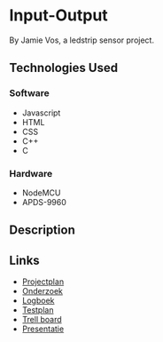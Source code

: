 # Input-Output

By Jamie Vos, a ledstrip sensor project.

## Technologies Used

### Software
 - Javascript
 - HTML
 - CSS
 - C++
 - C

### Hardware
 - NodeMCU
 - APDS-9960

## Description



## Links
- <a href="#">Projectplan</a>
- <a href="#">Onderzoek</a>
- <a href="#">Logboek</a>
- <a href="#">Testplan</a>
- <a href="#">Trell board</a>
- <a href="#">Presentatie</a>
